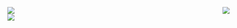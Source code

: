 <div>
  <img src="https://github-readme-stats.vercel.app/api?username=hsiaosiyuan0&count_private=true" />
  <img align="right" src="https://github-readme-stats.vercel.app/api/top-langs/?username=hsiaosiyuan0&layout=compact)](https://github.com/anuraghazra/github-readme-stats" />
</div>

<div>
  <img  src="https://visitor-badge.glitch.me/badge?page_id=hsiaosiyuan0.hsiaosiyuan0" />
</div>

